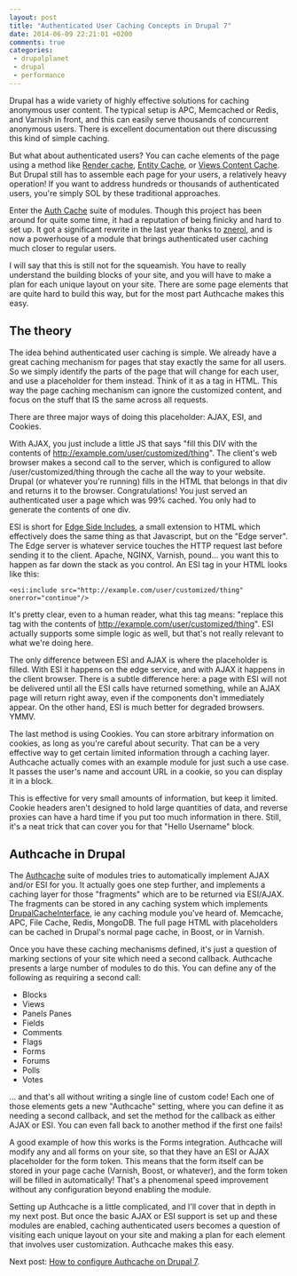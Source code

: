 ```yaml
---
layout: post
title: "Authenticated User Caching Concepts in Drupal 7"
date: 2014-06-09 22:21:01 +0200
comments: true
categories:
 - drupalplanet
 - drupal
 - performance
---
```

Drupal has a wide variety of highly effective solutions for caching anonymous user content. The typical setup is APC, Memcached or Redis, and Varnish in front, and this can easily serve thousands of concurrent anonymous users. There is excellent documentation out there discussing this kind of simple caching.

But what about authenticated users? You can cache elements of the page using a method like [Render cache](https://drupal.org/project/rendercache), [Entity Cache](https://drupal.org/project/entitycache), or [Views Content Cache](https://drupal.org/project/views_content_cache). But Drupal still has to assemble each page for your users, a relatively heavy operation! If you want to address hundreds or thousands of authenticated users, you're simply SOL by these traditional approaches.

Enter the [Auth Cache](https://drupal.org/project/authcache) suite of modules. Though this project has been around for quite some time, it had a reputation of being finicky and hard to set up. It got a significant rewrite in the last year thanks to [znerol](https://drupal.org/users/znerol), and is now a powerhouse of a module that brings authenticated user caching much closer to regular users.

I will say that this is still not for the squeamish. You have to really understand the building blocks of your site, and you will have to make a plan for each unique layout on your site. There are some page elements that are quite hard to build this way, but for the most part Authcache makes this easy.

The theory
---
The idea behind authenticated user caching is simple. We already have a great caching mechanism for pages that stay exactly the same for all users. So we simply identify the parts of the page that will change for each user, and use a placeholder for them instead. Think of it as a <user customized stuff here> tag in HTML. This way the page caching mechanism can ignore the customized content, and focus on the stuff that IS the same across all requests.

There are three major ways of doing this placeholder: AJAX, ESI, and Cookies.

With AJAX, you just include a little JS that says "fill this DIV with the contents of http://example.com/user/customized/thing". The client's web browser makes a second call to the server, which is configured to allow /user/customized/thing through the cache all the way to your website. Drupal (or whatever you're running) fills in the HTML that belongs in that div and returns it to the browser. Congratulations! You just served an authenticated user a page which was 99% cached. You only had to generate the contents of one div.

ESI is short for [Edge Side Includes](https://en.wikipedia.org/wiki/Edge_Side_Includes), a small extension to HTML which effectively does the same thing as that Javascript, but on the "Edge server". The Edge server is whatever service touches the HTTP request last before sending it to the client. Apache, NGINX, Varnish, pound... you want this to happen as far down the stack as you control. An ESI tag in your HTML looks like this:

```
<esi:include src="http://example.com/user/customized/thing" onerror="continue"/>
```

It's pretty clear, even to a human reader, what this tag means: "replace this tag with the contents of http://example.com/user/customized/thing". ESI actually supports some simple logic as well, but that's not really relevant to what we're doing here.

The only difference between ESI and AJAX is where the placeholder is filled. With ESI it happens on the edge service, and with AJAX it happens in the client browser. There is a subtle difference here: a page with ESI will not be delivered until all the ESI calls have returned something, while an AJAX page will return right away, even if the components don't immediately appear. On the other hand, ESI is much better for degraded browsers. YMMV.

The last method is using Cookies. You can store arbitrary information on cookies, as long as you're careful about security. That can be a very effective way to get certain limited information through a caching layer. Authcache actually comes with an example module for just such a use case. It passes the user's name and account URL in a cookie, so you can display it in a block.

This is effective for very small amounts of information, but keep it limited. Cookie headers aren't designed to hold large quantities of data, and reverse proxies can have a hard time if you put too much information in there. Still, it's a neat trick that can cover you for that "Hello Username" block.

Authcache in Drupal
---
The [Authcache](https://drupal.org/project/authcache) suite of modules tries to automatically implement AJAX and/or ESI for you. It actually goes one step further, and implements a caching layer for those "fragments" which are to be returned via ESI/AJAX. The fragments can be stored in any caching system which implements [DrupalCacheInterface](http://api.drupal.org/api/drupal/includes%21cache.inc/interface/DrupalCacheInterface/7), ie any caching module you've heard of. Memcache, APC, File Cache, Redis, MongoDB. The full page HTML with placeholders can be cached in Drupal's normal page cache, in Boost, or in Varnish.

Once you have these caching mechanisms defined, it's just a question of marking sections of your site which need a second callback. Authcache presents a large number of modules to do this. You can define any of the following as requiring a second call:

* Blocks
* Views
* Panels Panes
* Fields
* Comments
* Flags
* Forms
* Forums
* Polls
* Votes

... and that's all without writing a single line of custom code! Each one of those elements gets a new "Authcache" setting, where you can define it as needing a second callback, and set the method for the callback as either AJAX or ESI. You can even fall back to another method if the first one fails!

A good example of how this works is the Forms integration. Authcache will modify any and all forms on your site, so that they have an ESI or AJAX placeholder for the form token. This means that the form itself can be stored in your page cache (Varnish, Boost, or whatever), and the form token will be filled in automatically! That's a phenomenal speed improvement without any configuration beyond enabling the module.

Setting up Authcache is a little complicated, and I'll cover that in depth in my next post. But once the basic AJAX or ESI support is set up and these modules are enabled, caching authenticated users becomes a question of visiting each unique layout on your site and making a plan for each element that involves user customization. Authcache makes this easy.

Next post: [How to configure Authcache on Drupal 7](https://ohthehugemanatee.org/blog/2014/06/14/how-to-configure-authcache-on-drupal-7/).
